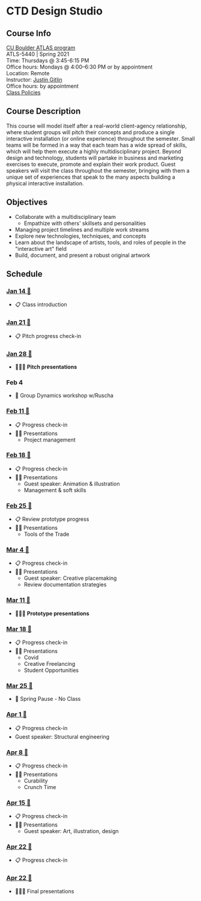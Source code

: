 # CTD Design Studio

## Course Info

[CU Boulder ATLAS program](https://www.colorado.edu/atlas/academics/graduate/ms-technology-media-society) <br>
ATLS-5440 | Spring 2021 <br>
Time: Thursdays @ 3:45-6:15 PM <br>
Office hours: Mondays @ 4:00–6:30 PM or by appointment <br>
Location: Remote <br>
Instructor: [Justin Gitlin](https://cacheflowe.com) <br>
Office hours: by appointment <br>
[Class Policies](./docs/policies.md)

## Course Description

This course will model itself after a real-world client-agency relationship, where student groups will pitch their concepts and produce a single interactive installation (or online experience) throughout the semester. Small teams will be formed in a way that each team has a wide spread of skills, which will help them execute a highly multidisciplinary project. Beyond design and technology, students will partake in business and marketing exercises to execute, promote and explain their work product. Guest speakers will visit the class throughout the semester, bringing with them a unique set of experiences that speak to the many aspects building a physical interactive installation.

## Objectives

- Collaborate with a multidisciplinary team
  - Empathize with others' skillsets and personalities
- Managing project timelines and multiple work streams
- Explore new technologies, techniques, and concepts
- Learn about the landscape of artists, tools, and roles of people in the "interactive art" field
- Build, document, and present a robust original artwork

## Schedule

### [Jan 14 🔗](./classes/2021-01-14-jan-14.md)

- 📋 Class introduction

### [Jan 21 🔗](./classes/2021-01-21-jan-21.md)

- 📋 Pitch progress check-in

### [Jan 28 🔗](./classes/2021-01-28-jan-28.md)

- 👩‍👧‍👦 **Pitch presentations**

### Feb 4

- 🤝 Group Dynamics workshop w/Ruscha

### [Feb 11 🔗](./classes/2021-02-11-feb-11.md)

- 📋 Progress check-in
- 👨‍🏫 Presentations
  - Project management

### [Feb 18 🔗](./classes/2021-02-18-feb-18.md)

- 📋 Progress check-in
- 👨‍🏫 Presentations
  - Guest speaker: Animation & illustration
  - Management & soft skills

### [Feb 25 🔗](./classes/2021-02-25-feb-25.md)

- 📋 Review prototype progress
- 👨‍🏫 Presentations
  - Tools of the Trade

### [Mar 4 🔗](./classes/2021-03-04-mar-04.md)

- 📋 Progress check-in
- 👨‍🏫 Presentations
  - Guest speaker: Creative placemaking
  - Review documentation strategies

### [Mar 11 🔗](./classes/2021-03-11-mar-11.md)

- 👩‍👧‍👦 **Prototype presentations**

### [Mar 18 🔗](./classes/2021-03-18-mar-18.md)

- 📋 Progress check-in
- 👨‍🏫 Presentations
  - Covid
  - Creative Freelancing
  - Student Opportunities

### [Mar 25 🔗](./classes/2021-03-25-mar-25.md)

- 🙅 Spring Pause - No Class

### [Apr 1 🔗](./classes/2021-04-01-apr-01.md)

- 📋 Progress check-in
- Guest speaker: Structural engineering

### [Apr 8 🔗](./classes/2021-04-08-apr-08.md)

- 📋 Progress check-in
- 👨‍🏫 Presentations
  - Curability
  - Crunch Time

### [Apr 15 🔗](./classes/2021-04-15-apr-15.md)

- 📋 Progress check-in
- 👨‍🏫 Presentations
  - Guest speaker: Art, illustration, design

### [Apr 22 🔗](./classes/2021-04-22-apr-22.md)

- 📋 Progress check-in

### [Apr 22 🔗](./classes/2021-04-29-apr-29.md)

- 👩‍👧‍👦 Final presentations
